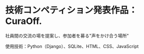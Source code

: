 # 技術コンペティション発表作品：CuraOff.

社員間の交流の場を提案し、参加者を募る"声をかけ合う場所"

使用技術：Python（Django）、SQLite、HTML、CSS、JavaScript

